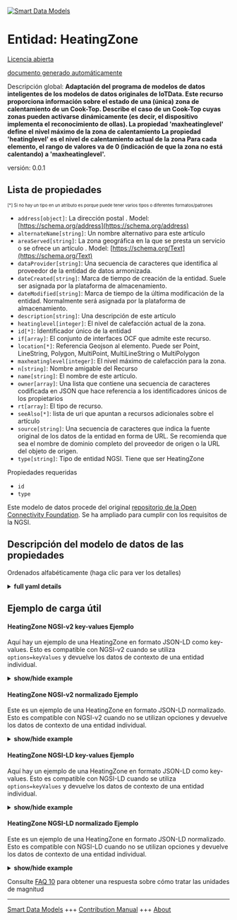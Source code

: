 <!-- 10-Header -->  
[![Smart Data Models](https://smartdatamodels.org/wp-content/uploads/2022/01/SmartDataModels_logo.png "Logo")](https://smartdatamodels.org)  
Entidad: HeatingZone  
====================<!-- /10-Header -->  
<!-- 15-License -->  
[Licencia abierta](https://github.com/smart-data-models//dataModel.OCF/blob/master/HeatingZone/LICENSE.md)  
[documento generado automáticamente](https://docs.google.com/presentation/d/e/2PACX-1vTs-Ng5dIAwkg91oTTUdt8ua7woBXhPnwavZ0FxgR8BsAI_Ek3C5q97Nd94HS8KhP-r_quD4H0fgyt3/pub?start=false&loop=false&delayms=3000#slide=id.gb715ace035_0_60)  
<!-- /15-License -->  
<!-- 20-Description -->  
Descripción global: **Adaptación del programa de modelos de datos inteligentes de los modelos de datos originales de IoTData. Este recurso proporciona información sobre el estado de una (única) zona de calentamiento de un Cook-Top. Describe el caso de un Cook-Top cuyas zonas pueden activarse dinámicamente (es decir, el dispositivo implementa el reconocimiento de ollas). La propiedad 'maxheatinglevel' define el nivel máximo de la zona de calentamiento La propiedad 'heatinglevel' es el nivel de calentamiento actual de la zona Para cada elemento, el rango de valores va de 0 (indicación de que la zona no está calentando) a 'maxheatinglevel'.**  
versión: 0.0.1  
<!-- /20-Description -->  
<!-- 30-PropertiesList -->  

## Lista de propiedades  

<sup><sub>[*] Si no hay un tipo en un atributo es porque puede tener varios tipos o diferentes formatos/patrones</sub></sup>  
- `address[object]`: La dirección postal  . Model: [https://schema.org/address](https://schema.org/address)- `alternateName[string]`: Un nombre alternativo para este artículo  - `areaServed[string]`: La zona geográfica en la que se presta un servicio o se ofrece un artículo  . Model: [https://schema.org/Text](https://schema.org/Text)- `dataProvider[string]`: Una secuencia de caracteres que identifica al proveedor de la entidad de datos armonizada.  - `dateCreated[string]`: Marca de tiempo de creación de la entidad. Suele ser asignada por la plataforma de almacenamiento.  - `dateModified[string]`: Marca de tiempo de la última modificación de la entidad. Normalmente será asignada por la plataforma de almacenamiento.  - `description[string]`: Una descripción de este artículo  - `heatinglevel[integer]`: El nivel de calefacción actual de la zona.  - `id[*]`: Identificador único de la entidad  - `if[array]`: El conjunto de interfaces OCF que admite este recurso.  - `location[*]`: Referencia Geojson al elemento. Puede ser Point, LineString, Polygon, MultiPoint, MultiLineString o MultiPolygon  - `maxheatinglevel[integer]`: El nivel máximo de calefacción para la zona.  - `n[string]`: Nombre amigable del Recurso  - `name[string]`: El nombre de este artículo.  - `owner[array]`: Una lista que contiene una secuencia de caracteres codificada en JSON que hace referencia a los identificadores únicos de los propietarios  - `rt[array]`: El tipo de recurso.  - `seeAlso[*]`: lista de uri que apuntan a recursos adicionales sobre el artículo  - `source[string]`: Una secuencia de caracteres que indica la fuente original de los datos de la entidad en forma de URL. Se recomienda que sea el nombre de dominio completo del proveedor de origen o la URL del objeto de origen.  - `type[string]`: Tipo de entidad NGSI. Tiene que ser HeatingZone  <!-- /30-PropertiesList -->  
<!-- 35-RequiredProperties -->  
Propiedades requeridas  
- `id`  - `type`  <!-- /35-RequiredProperties -->  
<!-- 40-RequiredProperties -->  
Este modelo de datos procede del original [repositorio de la Open Connectivity Foundation](https://github.com/openconnectivityfoundation/IoTDataModels). Se ha ampliado para cumplir con los requisitos de la NGSI.  
<!-- /40-RequiredProperties -->  
<!-- 50-DataModelHeader -->  
## Descripción del modelo de datos de las propiedades  
Ordenados alfabéticamente (haga clic para ver los detalles)  
<!-- /50-DataModelHeader -->  
<!-- 60-ModelYaml -->  
<details><summary><strong>full yaml details</strong></summary>    
```yaml  
HeatingZone:    
  description: 'Smart Data Models Program adaptation of the original IoTData data Models. This Resource provides information about the status of a (single) heating zone of a Cook-Top. It describes the case of a Cook-Top whose zones can be activated dynamically (i.e. the device implements pot recognition). The Property ''maxheatinglevel'' defines the max level for the heating zone The Property ''heatinglevel'' is the current heating level of the zone   For each element, the value range is from 0 (indication that the zone is not heating) to ''maxheatinglevel''.'    
  properties:    
    address:    
      description: 'The mailing address'    
      properties:    
        addressCountry:    
          description: 'Property. The country. For example, Spain. Model:''https://schema.org/addressCountry'''    
          type: string    
        addressLocality:    
          description: 'Property. The locality in which the street address is, and which is in the region. Model:''https://schema.org/addressLocality'''    
          type: string    
        addressRegion:    
          description: 'Property. The region in which the locality is, and which is in the country. Model:''https://schema.org/addressRegion'''    
          type: string    
        postOfficeBoxNumber:    
          description: 'Property. The post office box number for PO box addresses. For example, 03578. Model:''https://schema.org/postOfficeBoxNumber'''    
          type: string    
        postalCode:    
          description: 'Property. The postal code. For example, 24004. Model:''https://schema.org/https://schema.org/postalCode'''    
          type: string    
        streetAddress:    
          description: 'Property. The street address. Model:''https://schema.org/streetAddress'''    
          type: string    
      type: object    
      x-ngsi:    
        model: https://schema.org/address    
        type: Property    
    alternateName:    
      description: 'An alternative name for this item'    
      type: string    
      x-ngsi:    
        type: Property    
    areaServed:    
      description: 'The geographic area where a service or offered item is provided'    
      type: string    
      x-ngsi:    
        model: https://schema.org/Text    
        type: Property    
    dataProvider:    
      description: 'A sequence of characters identifying the provider of the harmonised data entity.'    
      type: string    
      x-ngsi:    
        type: Property    
    dateCreated:    
      description: 'Entity creation timestamp. This will usually be allocated by the storage platform.'    
      format: date-time    
      type: string    
      x-ngsi:    
        type: Property    
    dateModified:    
      description: 'Timestamp of the last modification of the entity. This will usually be allocated by the storage platform.'    
      format: date-time    
      type: string    
      x-ngsi:    
        type: Property    
    description:    
      description: 'A description of this item'    
      type: string    
      x-ngsi:    
        type: Property    
    heatinglevel:    
      description: 'The current heating level for the zone.'    
      readOnly: true    
      type: integer    
      x-ngsi:    
        type: Property    
    id:    
      anyOf: &heatingzone_-_properties_-_owner_-_items_-_anyof    
        - description: 'Property. Identifier format of any NGSI entity'    
          maxLength: 256    
          minLength: 1    
          pattern: ^[\w\-\.\{\}\$\+\*\[\]`|~^@!,:\\]+$    
          type: string    
        - description: 'Property. Identifier format of any NGSI entity'    
          format: uri    
          type: string    
      description: 'Unique identifier of the entity'    
      x-ngsi:    
        type: Property    
    if:    
      description: 'The OCF Interface set supported by this Resource.'    
      items:    
        enum:    
          - oic.if.s    
          - oic.if.baseline    
        type: string    
      minItems: 2    
      readOnly: true    
      type: array    
      uniqueItems: true    
      x-ngsi:    
        type: Property    
    location:    
      description: 'Geojson reference to the item. It can be Point, LineString, Polygon, MultiPoint, MultiLineString or MultiPolygon'    
      oneOf:    
        - description: 'Geoproperty. Geojson reference to the item. Point'    
          properties:    
            bbox:    
              items:    
                type: number    
              minItems: 4    
              type: array    
            coordinates:    
              items:    
                type: number    
              minItems: 2    
              type: array    
            type:    
              enum:    
                - Point    
              type: string    
          required:    
            - type    
            - coordinates    
          title: 'GeoJSON Point'    
          type: object    
        - description: 'Geoproperty. Geojson reference to the item. LineString'    
          properties:    
            bbox:    
              items:    
                type: number    
              minItems: 4    
              type: array    
            coordinates:    
              items:    
                items:    
                  type: number    
                minItems: 2    
                type: array    
              minItems: 2    
              type: array    
            type:    
              enum:    
                - LineString    
              type: string    
          required:    
            - type    
            - coordinates    
          title: 'GeoJSON LineString'    
          type: object    
        - description: 'Geoproperty. Geojson reference to the item. Polygon'    
          properties:    
            bbox:    
              items:    
                type: number    
              minItems: 4    
              type: array    
            coordinates:    
              items:    
                items:    
                  items:    
                    type: number    
                  minItems: 2    
                  type: array    
                minItems: 4    
                type: array    
              type: array    
            type:    
              enum:    
                - Polygon    
              type: string    
          required:    
            - type    
            - coordinates    
          title: 'GeoJSON Polygon'    
          type: object    
        - description: 'Geoproperty. Geojson reference to the item. MultiPoint'    
          properties:    
            bbox:    
              items:    
                type: number    
              minItems: 4    
              type: array    
            coordinates:    
              items:    
                items:    
                  type: number    
                minItems: 2    
                type: array    
              type: array    
            type:    
              enum:    
                - MultiPoint    
              type: string    
          required:    
            - type    
            - coordinates    
          title: 'GeoJSON MultiPoint'    
          type: object    
        - description: 'Geoproperty. Geojson reference to the item. MultiLineString'    
          properties:    
            bbox:    
              items:    
                type: number    
              minItems: 4    
              type: array    
            coordinates:    
              items:    
                items:    
                  items:    
                    type: number    
                  minItems: 2    
                  type: array    
                minItems: 2    
                type: array    
              type: array    
            type:    
              enum:    
                - MultiLineString    
              type: string    
          required:    
            - type    
            - coordinates    
          title: 'GeoJSON MultiLineString'    
          type: object    
        - description: 'Geoproperty. Geojson reference to the item. MultiLineString'    
          properties:    
            bbox:    
              items:    
                type: number    
              minItems: 4    
              type: array    
            coordinates:    
              items:    
                items:    
                  items:    
                    items:    
                      type: number    
                    minItems: 2    
                    type: array    
                  minItems: 4    
                  type: array    
                type: array    
              type: array    
            type:    
              enum:    
                - MultiPolygon    
              type: string    
          required:    
            - type    
            - coordinates    
          title: 'GeoJSON MultiPolygon'    
          type: object    
      x-ngsi:    
        type: Geoproperty    
    maxheatinglevel:    
      description: 'The maximum heating level for the zone.'    
      readOnly: true    
      type: integer    
      x-ngsi:    
        type: Property    
    n:    
      description: 'Friendly name of the Resource'    
      maxLength: 64    
      readOnly: true    
      type: string    
      x-ngsi:    
        type: Property    
    name:    
      description: 'The name of this item.'    
      type: string    
      x-ngsi:    
        type: Property    
    owner:    
      description: 'A List containing a JSON encoded sequence of characters referencing the unique Ids of the owner(s)'    
      items:    
        anyOf: *heatingzone_-_properties_-_owner_-_items_-_anyof    
        description: 'Property. Unique identifier of the entity'    
      type: array    
      x-ngsi:    
        type: Property    
    rt:    
      description: 'The Resource Type.'    
      items:    
        enum:    
          - oic.r.heatingzone    
        maxLength: 64    
        type: string    
      minItems: 1    
      readOnly: true    
      type: array    
      uniqueItems: true    
      x-ngsi:    
        type: Property    
    seeAlso:    
      description: 'list of uri pointing to additional resources about the item'    
      oneOf:    
        - items:    
            format: uri    
            type: string    
          minItems: 1    
          type: array    
        - format: uri    
          type: string    
      x-ngsi:    
        type: Property    
    source:    
      description: 'A sequence of characters giving the original source of the entity data as a URL. Recommended to be the fully qualified domain name of the source provider, or the URL to the source object.'    
      type: string    
      x-ngsi:    
        type: Property    
    type:    
      description: 'NGSI entity type. It has to be HeatingZone'    
      enum:    
        - HeatingZone    
      type: string    
      x-ngsi:    
        type: Property    
  required:    
    - id    
    - type    
  type: object    
  x-derived-from: https://github.com/OpenInterConnect/IoTDataModels/blob/master/HeatingZoneResURI.swagger.json    
  x-disclaimer: 'Redistribution and use in source and binary forms, with or without modification, are permitted  provided that the license conditions are met. Copyleft (c) 2021 Contributors to Smart Data Models Program'    
  x-license-url: https://github.com/smart-data-models/dataModel.OCF/blob/master/HeatingZone/LICENSE.md    
  x-model-schema: https://smart-data-models.github.io/dataModel.IoTDataModels/HeatingZone/schema.json    
  x-model-tags: OCF    
  x-version: 0.0.1    
```  
</details>    
<!-- /60-ModelYaml -->  
<!-- 70-MiddleNotes -->  
<!-- /70-MiddleNotes -->  
<!-- 80-Examples -->  
## Ejemplo de carga útil  
#### HeatingZone NGSI-v2 key-values Ejemplo  
Aquí hay un ejemplo de una HeatingZone en formato JSON-LD como key-values. Esto es compatible con NGSI-v2 cuando se utiliza `options=keyValues` y devuelve los datos de contexto de una entidad individual.  
<details><summary><strong>show/hide example</strong></summary>    
```json  
{  
  "id": "urn:ngsi-ld:HeatingZone:id:THMX:89392478",  
  "dateCreated": "1975-06-12T13:28:15Z",  
  "dateModified": "2020-12-18T11:29:37Z",  
  "source": "Administration treat month also movie oil. I unit nothing green dinner ask. Foot name can.",  
  "name": "Ever hospital bring PM south family foreign necessary. Form story over step everybody watch important.",  
  "alternateName": "Station level action others young energy town. Happy only cover anything sing sit.",  
  "description": "Partner Mr receive view especially read player. Ready consider save listen.",  
  "dataProvider": "Once audience summer themselves. Not avoid natural radio many blood relationship. Keep drug agent tonight.",  
  "owner": [  
    "urn:ngsi-ld:HeatingZone:items:TFYW:95365282",  
    "urn:ngsi-ld:HeatingZone:items:XVWO:21267042"  
  ],  
  "seeAlso": [  
    "urn:ngsi-ld:HeatingZone:items:BKFP:50989634",  
    "urn:ngsi-ld:HeatingZone:items:GWYJ:65777501"  
  ],  
  "location": {  
    "type": "Point",  
    "coordinates": [  
      -22.0545635,  
      124.132065  
    ]  
  },  
  "address": {  
    "streetAddress": "Heart build road end age people third man. Sister nice range election actually.",  
    "addressLocality": "Establish trouble realize us. Learn everything appear most.",  
    "addressRegion": "Control evidence must cover age. Begin think agreement house.",  
    "addressCountry": "Product third back everybody onto science. Three south people stop world model test. Develop final certainly black.",  
    "postalCode": "Exist into kid night power walk. End with student.",  
    "postOfficeBoxNumber": "Player today magazine bag check. Trouble today civil."  
  },  
  "areaServed": "Owner market range executive point."  
}  
```  
</details>  
#### HeatingZone NGSI-v2 normalizado Ejemplo  
Este es un ejemplo de una HeatingZone en formato JSON-LD normalizado. Esto es compatible con NGSI-v2 cuando no se utilizan opciones y devuelve los datos de contexto de una entidad individual.  
<details><summary><strong>show/hide example</strong></summary>    
```json  
{  
  "id": {  
    "type": "string",  
    "value": "urn:ngsi-ld:HeatingZone:id:THMX:89392478"  
  },  
  "dateCreated": {  
    "format": "date-time",  
    "type": "string",  
    "value": "1975-06-12T13:28:15Z"  
  },  
  "dateModified": {  
    "format": "date-time",  
    "type": "string",  
    "value": "2020-12-18T11:29:37Z"  
  },  
  "source": {  
    "type": "string",  
    "value": "Administration treat month also movie oil. I unit nothing green dinner ask. Foot name can."  
  },  
  "name": {  
    "type": "string",  
    "value": "Ever hospital bring PM south family foreign necessary. Form story over step everybody watch important."  
  },  
  "alternateName": {  
    "type": "string",  
    "value": "Station level action others young energy town. Happy only cover anything sing sit."  
  },  
  "description": {  
    "type": "string",  
    "value": "Partner Mr receive view especially read player. Ready consider save listen."  
  },  
  "dataProvider": {  
    "type": "string",  
    "value": "Once audience summer themselves. Not avoid natural radio many blood relationship. Keep drug agent tonight."  
  },  
  "owner": {  
    "type": "array",  
    "value": [  
      "urn:ngsi-ld:HeatingZone:items:TFYW:95365282",  
      "urn:ngsi-ld:HeatingZone:items:XVWO:21267042"  
    ]  
  },  
  "seeAlso": {  
    "type": "array",  
    "value": [  
      "urn:ngsi-ld:HeatingZone:items:BKFP:50989634",  
      "urn:ngsi-ld:HeatingZone:items:GWYJ:65777501"  
    ]  
  },  
  "location": {  
    "type": "object",  
    "value": {  
      "type": "Point",  
      "coordinates": [  
        -22.0545635,  
        124.132065  
      ]  
    }  
  },  
  "address": {  
    "type": "object",  
    "value": {  
      "streetAddress": "Heart build road end age people third man. Sister nice range election actually.",  
      "addressLocality": "Establish trouble realize us. Learn everything appear most.",  
      "addressRegion": "Control evidence must cover age. Begin think agreement house.",  
      "addressCountry": "Product third back everybody onto science. Three south people stop world model test. Develop final certainly black.",  
      "postalCode": "Exist into kid night power walk. End with student.",  
      "postOfficeBoxNumber": "Player today magazine bag check. Trouble today civil."  
    }  
  },  
  "areaServed": {  
    "type": "string",  
    "value": "Owner market range executive point."  
  }  
}  
```  
</details>  
#### HeatingZone NGSI-LD key-values Ejemplo  
Aquí hay un ejemplo de una HeatingZone en formato JSON-LD como key-values. Esto es compatible con NGSI-LD cuando se utiliza `options=keyValues` y devuelve los datos de contexto de una entidad individual.  
<details><summary><strong>show/hide example</strong></summary>    
```json  
{  
    "id": "urn:ngsi-ld:HeatingZone:id:THMX:89392478",  
    "dateCreated": "1975-06-12T13:28:15Z",  
    "dateModified": "2020-12-18T11:29:37Z",  
    "source": "Administration treat month also movie oil. I unit nothing green dinner ask. Foot name can.",  
    "name": "Ever hospital bring PM south family foreign necessary. Form story over step everybody watch important.",  
    "alternateName": "Station level action others young energy town. Happy only cover anything sing sit.",  
    "description": "Partner Mr receive view especially read player. Ready consider save listen.",  
    "dataProvider": "Once audience summer themselves. Not avoid natural radio many blood relationship. Keep drug agent tonight.",  
    "owner": [  
        "urn:ngsi-ld:HeatingZone:items:TFYW:95365282",  
        "urn:ngsi-ld:HeatingZone:items:XVWO:21267042"  
    ],  
    "seeAlso": [  
        "urn:ngsi-ld:HeatingZone:items:BKFP:50989634",  
        "urn:ngsi-ld:HeatingZone:items:GWYJ:65777501"  
    ],  
    "location": {  
        "type": "Point",  
        "coordinates": [  
            -22.0545635,  
            124.132065  
        ]  
    },  
    "address": {  
        "streetAddress": "Heart build road end age people third man. Sister nice range election actually.",  
        "addressLocality": "Establish trouble realize us. Learn everything appear most.",  
        "addressRegion": "Control evidence must cover age. Begin think agreement house.",  
        "addressCountry": "Product third back everybody onto science. Three south people stop world model test. Develop final certainly black.",  
        "postalCode": "Exist into kid night power walk. End with student.",  
        "postOfficeBoxNumber": "Player today magazine bag check. Trouble today civil."  
    },  
    "areaServed": "Owner market range executive point.",  
    "@context": [  
        "https://smartdatamodels.org/context.jsonld",  
        "https://raw.githubusercontent.com/smart-data-models/dataModel.OCF/master/context.jsonld"  
    ]  
}  
```  
</details>  
#### HeatingZone NGSI-LD normalizado Ejemplo  
Este es un ejemplo de una HeatingZone en formato JSON-LD normalizado. Esto es compatible con NGSI-LD cuando no se utilizan opciones y devuelve los datos de contexto de una entidad individual.  
<details><summary><strong>show/hide example</strong></summary>    
```json  
{  
    "id": "urn:ngsi-ld:HeatingZone:id:RBNR:18879286",  
    "dateCreated": {  
        "type": "Property",  
        "value": {  
            "@type": "DateTime",  
            "@value": "1986-11-22T05:39:29Z"  
        }  
    },  
    "dateModified": {  
        "type": "Property",  
        "value": {  
            "@type": "DateTime",  
            "@value": "1999-08-09T02:32:27Z"  
        }  
    },  
    "source": {  
        "type": "Property",  
        "value": "Throw range clear base. Certain discover middle old along law. Whose sea pressure."  
    },  
    "name": {  
        "type": "Property",  
        "value": "Leg stop defense. Meeting coach success single administration."  
    },  
    "alternateName": {  
        "type": "Property",  
        "value": "Already girl visit national total. Whatever expert mouth plan yard."  
    },  
    "description": {  
        "type": "Property",  
        "value": "Too exactly Mrs letter camera thing ability. Article under culture company perform high."  
    },  
    "dataProvider": {  
        "type": "Property",  
        "value": "Eight ever who look. Point establish however stop."  
    },  
    "owner": {  
        "type": "Property",  
        "value": [  
            "urn:ngsi-ld:HeatingZone:items:SJDN:43138533",  
            "urn:ngsi-ld:HeatingZone:items:SHII:92547783"  
        ]  
    },  
    "seeAlso": {  
        "type": "Property",  
        "value": [  
            "urn:ngsi-ld:HeatingZone:items:BOFC:36575947"  
        ]  
    },  
    "location": {  
        "type": "Property",  
        "value": {  
            "type": "Point",  
            "coordinates": [  
                -13.2668295,  
                -167.674428  
            ]  
        }  
    },  
    "address": {  
        "type": "Property",  
        "value": {  
            "streetAddress": "Business toward style really least several affect. Would school plan can company his. Court memory one central remain south.",  
            "addressLocality": "Race class police use certainly lay seat. Issue upon determine possible everybody agree catch the. Then ground performance exactly. Kind place court later PM.",  
            "addressRegion": "According practice west media political senior. Stuff leader lead make challenge. Picture level check look. Machine throughout image tonight.",  
            "addressCountry": "Until kid city law least knowledge. Respond especially true adult well. Affect all nothing.",  
            "postalCode": "Art black reality herself. Although friend relate floor western in expect. Establish staff become method imagine center.",  
            "postOfficeBoxNumber": "Old employee sometimes example recent. Card space while fact meet consider."  
        }  
    },  
    "areaServed": {  
        "type": "Property",  
        "value": "Authority amount in middle. Physical own save skin store political stock man. Bank six similar issue."  
    },  
    "@context": [  
        "https://smartdatamodels.org/context.jsonld",  
        "https://raw.githubusercontent.com/smart-data-models/dataModel.OCF/master/context.jsonld"  
    ]  
}  
```  
</details><!-- /80-Examples -->  
<!-- 90-FooterNotes -->  
<!-- /90-FooterNotes -->  
<!-- 95-Units -->  
Consulte [FAQ 10](https://smartdatamodels.org/index.php/faqs/) para obtener una respuesta sobre cómo tratar las unidades de magnitud  
<!-- /95-Units -->  
<!-- 97-LastFooter -->  
---  
[Smart Data Models](https://smartdatamodels.org) +++ [Contribution Manual](https://bit.ly/contribution_manual) +++ [About](https://bit.ly/Introduction_SDM)<!-- /97-LastFooter -->  

